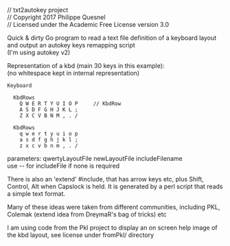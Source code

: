 // txt2autokey project  
// Copyright 2017 Philippe Quesnel  
// Licensed under the Academic Free License version 3.0 


Quick & dirty Go program to read a text file definition of a keyboard layout 
and output an autokey keys remapping script  
(I'm using autokey v2)

Representation of a kbd (main 30 keys in this example):  
(no whitespace kept in internal representation)

	Keyboard
	
	  KbdRows  
		Q W E R T Y U I O P		// KbdRow  
		A S D F G H J K L ;  
		Z X C V B N M , . /  
	
	  KbdRows  
		q w e r t y u i o p  
		a s d f g h j k l ;  
		z x c v b n m , . /  

parameters: qwertyLayoutFile newLayoutFile includeFilename  
  use -- for includeFile if none is required

There is also an 'extend' #include, that has arrow keys etc, plus Shift, Control, 
Alt when Capslock is held.
It is generated by a perl script that reads a simple text format.

Many of these ideas were taken from different communities, including PKL,
 Colemak (extend idea from DreymaR's bag of tricks) etc
 
 I am using code from the Pkl project to display an on screen help image of the kbd layout, 
 see license under fromPkl/ directory
